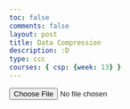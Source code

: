 ```yaml
---
toc: false
comments: false
layout: post
title: Data Compression
description: :D
type: ccc
courses: { csp: {week: 13} }
---
```

<html lang="en">
<head>
  <meta charset="UTF-8">
  <meta name="viewport" content="width=device-width, initial-scale=1.0">
  <title>Run-Length Encoding (RLE) Compression</title>
</head>
<body>
<input type='file' onchange="readFile(this);" />
<script>
  function toBinary(input, callback) {
    if (typeof input === 'string') {
      // If input is a URL
      var xhr = new XMLHttpRequest();
      xhr.onload = function() {
        var reader = new FileReader();
        reader.onloadend = function() {
          // Convert binary string to ArrayBuffer
          var binaryData = new Uint8Array(Array.from(reader.result)).buffer;
          callback(binaryData);
        };
        xhr.open('GET', input);
        xhr.responseType = 'arraybuffer';
        xhr.send();
      };
    } else if (input instanceof File) {
      // If input is a File
      var reader = new FileReader();
      reader.onloadend = function() {
        // Convert binary string to ArrayBuffer
        var binaryData = new Uint8Array(Array.from(reader.result)).buffer;
        callback(binaryData);
      };
      reader.readAsArrayBuffer(input);
    }
  }

  function readFile(inputElement) {
    var file = inputElement.files[0];
    if (file) {
      toBinary(file, function(binaryData) {
        console.log('File as Binary Data:', binaryData);
        // Use binaryData as the original data
        let originalData = binaryData;
        let compressedData = compress(originalData);
        console.log("Original data:", originalData);
        console.log("Compressed data:", compressedData);
      });
    }
  }

  function compress(inputData) {
    let compressedData = "";
    let count = 1;

    // Convert binary data to array of integers
    let inputArray = new Uint8Array(inputData);

    // Iterate through the input array
    for (let i = 1; i < inputArray.length; i++) {
      if (inputArray[i] === inputArray[i - 1]) {
        count++;
      } else {
        compressedData += inputArray[i - 1] + count + ",";
        count = 1;
      }
    }

    // Add the last element and its count
    compressedData += inputArray.slice(-1)[0] + count;
    return compressedData;
  }
</script>
</body>
</html>
